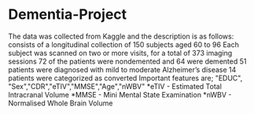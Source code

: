 # Dementia-Project
The data was collected from Kaggle and the description is as follows:
consists of a longitudinal collection of 150 subjects aged 60 to 96
Each subject was scanned on two or more visits, for a total of 373 imaging sessions
72 of the patients were nondemented and 64 were demented
51 patients were diagnosed with mild to moderate Alzheimer’s disease
14 patients were categorized as converted
Important features are; "EDUC", "Sex","CDR","eTIV","MMSE","Age","nWBV"
*eTIV - Estimated Total Intracranal Volume
*MMSE - Mini Mental State Examination
*nWBV - Normalised Whole Brain Volume


